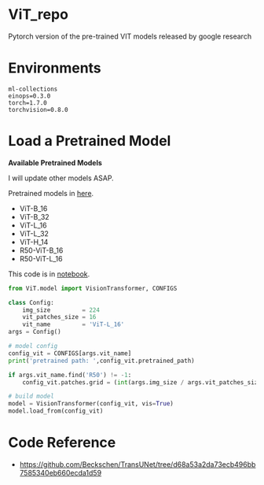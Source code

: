 # ViT_repo
Pytorch version of the pre-trained VIT models released by google research 

# Environments

```
ml-collections
einops=0.3.0
torch=1.7.0
torchvision=0.8.0
```
# Load a Pretrained Model

**Available Pretrained Models**

I will update other models ASAP.

Pretrained models in [here](https://console.cloud.google.com/storage/browser/vit_models/imagenet21k?pageState=(%22StorageObjectListTable%22:(%22f%22:%22%255B%255D%22))&prefix=&forceOnObjectsSortingFiltering=false).

- ViT-B_16
- ViT-B_32
- ViT-L_16
- ViT-L_32
- ViT-H_14
- R50-ViT-B_16
- R50-ViT-L_16

This code is in [notebook](https://github.com/TooTouch/ViT_repo/blob/main/convert.ipynb).

```python
from ViT.model import VisionTransformer, CONFIGS

class Config:
    img_size         = 224
    vit_patches_size = 16
    vit_name         = 'ViT-L_16'
args = Config()

# model config
config_vit = CONFIGS[args.vit_name]
print('pretrained path: ',config_vit.pretrained_path)

if args.vit_name.find('R50') != -1:
    config_vit.patches.grid = (int(args.img_size / args.vit_patches_size), int(args.img_size / args.vit_patches_size))

# build model
model = VisionTransformer(config_vit, vis=True)
model.load_from(config_vit)
```

# Code Reference

- https://github.com/Beckschen/TransUNet/tree/d68a53a2da73ecb496bb7585340eb660ecda1d59
